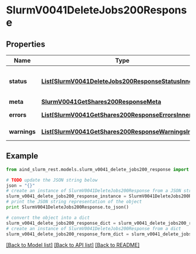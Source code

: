 # SlurmV0041DeleteJobs200Response


## Properties

Name | Type | Description | Notes
------------ | ------------- | ------------- | -------------
**status** | [**List[SlurmV0041DeleteJobs200ResponseStatusInner]**](SlurmV0041DeleteJobs200ResponseStatusInner.md) | resultant status of signal request | 
**meta** | [**SlurmV0041GetShares200ResponseMeta**](SlurmV0041GetShares200ResponseMeta.md) |  | [optional] 
**errors** | [**List[SlurmV0041GetShares200ResponseErrorsInner]**](SlurmV0041GetShares200ResponseErrorsInner.md) | Query errors | [optional] 
**warnings** | [**List[SlurmV0041GetShares200ResponseWarningsInner]**](SlurmV0041GetShares200ResponseWarningsInner.md) | Query warnings | [optional] 

## Example

```python
from aind_slurm_rest.models.slurm_v0041_delete_jobs200_response import SlurmV0041DeleteJobs200Response

# TODO update the JSON string below
json = "{}"
# create an instance of SlurmV0041DeleteJobs200Response from a JSON string
slurm_v0041_delete_jobs200_response_instance = SlurmV0041DeleteJobs200Response.from_json(json)
# print the JSON string representation of the object
print SlurmV0041DeleteJobs200Response.to_json()

# convert the object into a dict
slurm_v0041_delete_jobs200_response_dict = slurm_v0041_delete_jobs200_response_instance.to_dict()
# create an instance of SlurmV0041DeleteJobs200Response from a dict
slurm_v0041_delete_jobs200_response_form_dict = slurm_v0041_delete_jobs200_response.from_dict(slurm_v0041_delete_jobs200_response_dict)
```
[[Back to Model list]](../README.md#documentation-for-models) [[Back to API list]](../README.md#documentation-for-api-endpoints) [[Back to README]](../README.md)


